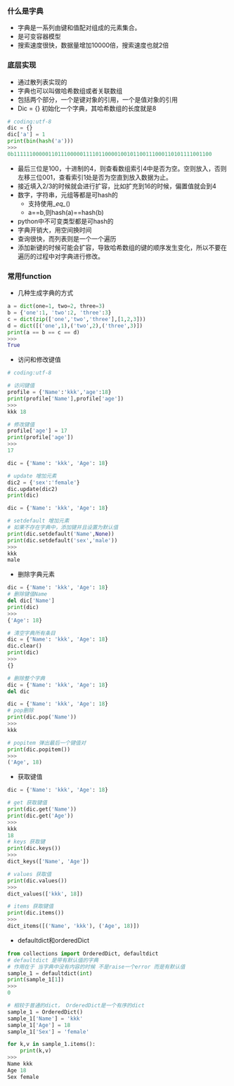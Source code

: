 ### 什么是字典

- 字典是一系列由键和值配对组成的元素集合。
- 是可变容器模型
- 搜索速度很快，数据量增加10000倍，搜索速度也就2倍



### 底层实现

- 通过散列表实现的
- 字典也可以叫做哈希数组或者关联数组
- 包括两个部分，一个是键对象的引用，一个是值对象的引用
- Dic = {} 初始化一个字典，其哈希数组的长度就是8

```python
# coding:utf-8
dic = {}
dic['a'] = 1
print(bin(hash('a')))
>>>
0b111111000001101110000011110110000100101100111000110101111001100
```

- 最后三位是100，十进制的4，则查看数组索引4中是否为空。空则放入，否则左移三位001，查看索引1处是否为空直到放入数据为止。
- 接近填入2/3的时候就会进行扩容，比如扩充到16的时候，偏置值就会到4
- 数字，字符串，元组等都是可hash的
  - 支持使用\__eq\__()
  - a==b,则hash(a)==hash(b)
- python中不可变类型都是可hash的
- 字典开销大，用空间换时间
- 查询很快，而列表则是一个一个遍历
- 添加新键的时候可能会扩容，导致哈希数组的键的顺序发生变化，所以不要在遍历的过程中对字典进行修改。



### 常用function

- 几种生成字典的方式

```python
a = dict(one=1, two=2, three=3)
b = {'one':1, 'two':2, 'three':3}
c = dict(zip(['one','two','three'],[1,2,3]))
d = dict([('one',1),('two',2),('three',3)])
print(a == b == c == d)
>>>
True
```

- 访问和修改键值

```python
# coding:utf-8

# 访问键值
profile = {'Name':'kkk','age':18}
print(profile['Name'],profile['age'])
>>>
kkk 18

# 修改键值
profile['age'] = 17
print(profile['age'])
>>>
17

dic = {'Name': 'kkk', 'Age': 18}

# update 增加元素
dic2 = {'sex':'female'}
dic.update(dic2)
print(dic)

dic = {'Name': 'kkk', 'Age': 18}

# setdefault 增加元素
# 如果不存在字典中，添加键并且设置为默认值
print(dic.setdefault('Name',None))
print(dic.setdefault('sex','male'))
>>>
kkk
male
```

- 删除字典元素

```python
dic = {'Name': 'kkk', 'Age': 18}
# 删除键值Name
del dic['Name']
print(dic)
>>>
{'Age': 18}

# 清空字典所有条目
dic = {'Name': 'kkk', 'Age': 18}
dic.clear()
print(dic)
>>>
{}

# 删除整个字典
dic = {'Name': 'kkk', 'Age': 18}
del dic

dic = {'Name': 'kkk', 'Age': 18}
# pop删除
print(dic.pop('Name')) 
>>>
kkk

# popitem 弹出最后一个键值对
print(dic.popitem())
>>>
('Age', 18)
```

- 获取键值

```python
dic = {'Name': 'kkk', 'Age': 18}

# get 获取键值
print(dic.get('Name'))
print(dic.get('Age'))
>>>
kkk
18
# keys 获取键
print(dic.keys())
>>>
dict_keys(['Name', 'Age'])

# values 获取值
print(dic.values())
>>>
dict_values(['kkk', 18])

# items 获取键值
print(dic.items())
>>>
dict_items([('Name', 'kkk'), ('Age', 18)])
```

- defaultdict和orderedDict

```python
from collections import OrderedDict, defaultdict
# defaultdict 是带有默认值的字典
# 作用在于 当字典中没有内容的时候 不是raise一个error 而是有默认值
sample_1 = defaultdict(int)
print(sample_1[1])
>>>
0

# 相较于普通的dict， OrderedDict是一个有序的dict
sample_1 = OrderedDict()
sample_1['Name'] = 'kkk'
sample_1['Age'] = 18
sample_1['Sex'] = 'female'

for k,v in sample_1.items():
    print(k,v)
>>>
Name kkk
Age 18
Sex female
```

